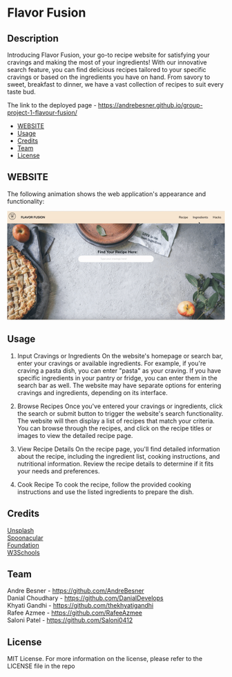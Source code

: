 # Flavor Fusion

## Description

Introducing Flavor Fusion, your go-to recipe website for satisfying your cravings and making the most of your ingredients! With our innovative search feature, you can find delicious recipes tailored to your specific cravings or based on the ingredients you have on hand. From savory to sweet, breakfast to dinner, we have a vast collection of recipes to suit every taste bud.

The link to the deployed page - https://andrebesner.github.io/group-project-1-flavour-fusion/

- [WEBSITE](#WEBSITE)
- [Usage](#usage)
- [Credits](#credits)
- [Team](#team)
- [License](#license)

## WEBSITE

The following animation shows the web application's appearance and functionality:

![portfolio demo](./assets/Images/demofinal.gif)

## Usage

1.  Input Cravings or Ingredients
    On the website's homepage or search bar, enter your cravings or available ingredients. For example, if you're craving a pasta dish, you can enter "pasta" as your craving. If you have specific ingredients in your pantry or fridge, you can enter them in the search bar as well. The website may have separate options for entering cravings and ingredients, depending on its interface.

2.  Browse Recipes
    Once you've entered your cravings or ingredients, click the search or submit button to trigger the website's search functionality. The website will then display a list of recipes that match your criteria. You can browse through the recipes, and click on the recipe titles or images to view the detailed recipe page.

3.  View Recipe Details
    On the recipe page, you'll find detailed information about the recipe, including the ingredient list, cooking instructions, and nutritional information. Review the recipe details to determine if it fits your needs and preferences.

4.  Cook Recipe
    To cook the recipe, follow the provided cooking instructions and use the listed ingredients to prepare the dish.

## Credits

[Unsplash](https://unsplash.com/) </br>
[Spoonacular](https://spoonacular.com/food-api) </br>
[Foundation](https://get.foundation/) </br>
[W3Schools](https://www.w3schools.com/)</br>

## Team

Andre Besner - https://github.com/AndreBesner </br>
Danial Choudhary - https://github.com/DanialDevelops </br>
Khyati Gandhi - https://github.com/thekhyatigandhi </br>
Rafee Azmee - https://github.com/RafeeAzmee </br>
Saloni Patel - https://github.com/Saloni0412 </br>

## License

MIT License.
For more information on the license, please refer to the LICENSE file in the repo
